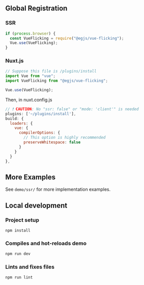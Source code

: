 ## Global Registration
### SSR
```js
if (process.browser) {
  const VueFlicking = require("@egjs/vue-flicking");
  Vue.use(VueFlicking);
}
```

### Nuxt.js
```js
// Suppose this file is /plugins/install
import Vue from "vue";
import VueFlicking from "@egjs/vue-flicking";

Vue.use(VueFlicking);
```

Then, in nuxt.config.js
```js
// ❗ CAUTION: No "ssr: false" or "mode: 'client'" is needed
plugins: ['~/plugins/install'],
build: {
  loaders: {
    vue: {
      compilerOptions: {
        // This option is highly recommended
        preserveWhitespace: false
      }
    }
  }
},
```

## More Examples
See `demo/ssr/` for more implementation examples.

## Local development
### Project setup
```
npm install
```

### Compiles and hot-reloads demo
```sh
npm run dev
```

### Lints and fixes files
```
npm run lint
```
